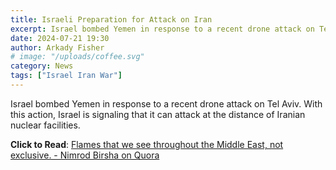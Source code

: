 ```yaml
---
title: Israeli Preparation for Attack on Iran
excerpt: Israel bombed Yemen in response to a recent drone attack on Tel Aviv. With this action, Israel is signaling that it can attack at the same distance as Iranian nuclear facilities.
date: 2024-07-21 19:30
author: Arkady Fisher
# image: "/uploads/coffee.svg"
category: News
tags: ["Israel Iran War"]
---
```


Israel bombed Yemen in response to a recent drone attack on Tel Aviv. With this action, Israel is signaling that it can attack at the distance of Iranian nuclear facilities.

**Click to Read**: [Flames that we see throughout the Middle East, not exclusive. - Nimrod Birsha on Quora](https://israelatwar.quora.com/Flames-that-we-see-throughout-the-Middle-East-not-exclusive)
